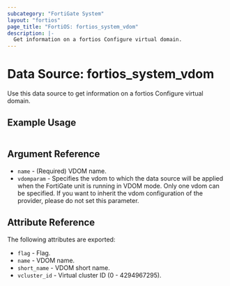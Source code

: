 ```yaml
---
subcategory: "FortiGate System"
layout: "fortios"
page_title: "FortiOS: fortios_system_vdom"
description: |-
  Get information on a fortios Configure virtual domain.
---
```


# Data Source: fortios_system_vdom
Use this data source to get information on a fortios Configure virtual domain.


## Example Usage

```hcl

```

## Argument Reference

* `name` - (Required) VDOM name.
* `vdomparam` - Specifies the vdom to which the data source will be applied when the FortiGate unit is running in VDOM mode. Only one vdom can be specified. If you want to inherit the vdom configuration of the provider, please do not set this parameter.

## Attribute Reference

The following attributes are exported:

* `flag` - Flag.
* `name` - VDOM name.
* `short_name` - VDOM short name.
* `vcluster_id` - Virtual cluster ID (0 - 4294967295).
